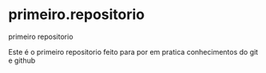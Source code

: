 # primeiro.repositorio
primeiro repositorio

Este é o primeiro repositorio feito para por em pratica conhecimentos do git e github